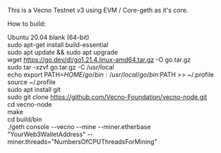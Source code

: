 This is a Vecno Testnet v3 using EVM / Core-geth as it's core.

How to build:

Ubuntu 20.04 blank (64-bit) <br>
sudo apt-get install build-essential <br>
sudo apt update && sudo apt upgrade <br>
wget https://go.dev/dl/go1.21.4.linux-amd64.tar.gz -O go.tar.gz <br>
sudo tar -xzvf go.tar.gz -C /usr/local <br>
echo export PATH=$HOME/go/bin:/usr/local/go/bin:$PATH >> ~/.profile <br>
source ~/.profile <br>
sudo apt install git <br>
sudo git clone https://github.com/Vecno-Foundation/vecno-node.git <br>
cd vecno-node <br>
make <br>
cd build/bin <br>
./geth console --vecno --mine --miner.etherbase "YourWeb3WalletAddress" --miner.threads="NumbersOfCPUThreadsForMining" <br>
